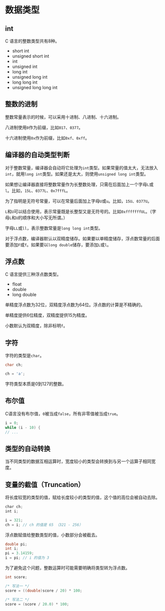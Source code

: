 # 数据类型

## int

C 语言的整数类型共有8种。

- short int
- unsigned short int
- int
- unsigned int
- long int
- unsigned long int
- long long int
- unsigned long long int

## 整数的进制

整数常量表示的时候，可以采用十进制、八进制、十六进制。

八进制使用`0`作为前缀，比如`017`、`0377`。

十六进制使用`0x`作为前缀，比如`0xf`、`0xff`。

## 编译器的自动类型判断

对于整数常量，编译器会自动将它处理为`int`类型。如果常量的值太大，无法放入`int`，就用`long int`类型。如果还是太大，则使用`unsigned long int`类型。

如果想让编译器直接将整数常量作为长整数处理，只需在后面加上一个字母`L`或`l`。比如，`15L`、`0377L`、`0x7fffL`。

为了指明是无符号常量，可以在常量后面加上字母`U`或`u`。比如，`15U`、`0377U`。

`L`和`U`可以结合使用，表示常量既是长整型又是无符号的。比如`0xfffffffUL`。（字母`L`和`U`的顺序和大小写无所谓。）

字母`LL`或`ll`，表示整数常量是`long long int`类型。

对于浮点数，编译器默认以双精度储存。如果要以单精度储存，浮点数常量的后面要添加`F`或`f`。如果要以`long double`储存，要添加`L`或`l`。

## 浮点数

C 语言提供三种浮点数类型。

- float
- double
- long double

单精度浮点数为32位，双精度浮点数为64位。浮点数的计算是不精确的。

单精度提供6位精度，双精度提供15为精度。

小数默认为双精度，除非标明`f`。

## 字符

字符的类型是`char`。

```c
char ch;

ch = 'a';
```

字符类型本质是0到127的整数。

## 布尔值

C语言没有布尔值，`0`被当成`false`，所有非零值被当成`true`。

```c
i = 0;
while (i - 10) {
// ...
```

## 类型的自动转换

当不同类型的数据互相运算时，宽度较小的类型会转换到与另一个运算子相同宽度。

## 变量的截值（Truncation）

将长度较宽的类型的值，赋给长度较小的类型的值，这个值的高位会被自动去除。

```javascript
char ch;
int i;

i = 321;
ch = i; // ch 的值是 65 （321 - 256）
```

浮点数赋值给整数类型的值，小数部分会被截去。

```c
double pi;
int i;
pi = 3.14159;
i = pi; // i 的值为 3
```

为了避免这个问题，整数运算时可能需要明确将类型转为浮点数。

```c
int score;

/* 写法一 */
score = ((double)score / 20) * 100;

/* 写法二 */
score = (score / 20.0) * 100;
```
